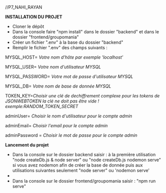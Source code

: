 //P7_NAHI_RAYAN

**INSTALLATION DU PROJET**

- Cloner le dépôt
- Dans la console faire "npm install" dans le dossier "backend" et dans le dossier "frontend/groupomania"
- Créer un fichier ".env" à la base du dossier "backend"
- Remplir le fichier ".env" des champs suivants : 

MYSQL_HOST= *Votre nom d'hôte par exemple 'localhost'*

MYSQL_USER= *Votre nom d'utilisateur MYSQL*

MYSQL_PASSWORD= *Votre mot de passe d'utilisateur MYSQL*

MYSQL_DB= *Votre nom de base de donnée MYSQL*

TOKEN_KEY=*Choisir une clé de dechiffrement complexe pour les tokens de JSONWEBTOKEN la clé ne doit pas être vide ! exemple:RANDOM_TOKEN_SECRET*

adminUser= *Choisir le nom d'utilisateur pour le compte admin*

adminEmail= *Choisir l'email pour le compte admin*

adminPassword = *Choisir le mot de passe pour le compte admin*

**Lancement du projet**
- Dans la console sur le dossier backend saisir : à la première utilisation  "node createDb.js & node server" ou "node createDb.js nodemon serve" si vous avez nodemon afin de créer la base de donnée puis aux utilisations suivantes seulement "node server" ou 'nodemon serve'
- 
- Dans la console sur le dossier frontend/groupomania saisir : "npm run serve"



 
